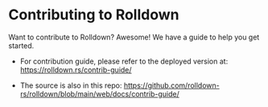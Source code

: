 # Contributing to Rolldown

Want to contribute to Rolldown? Awesome! We have a guide to help you get started.

- For contribution guide, please refer to the deployed version at: https://rolldown.rs/contrib-guide/

- The source is also in this repo: https://github.com/rolldown-rs/rolldown/blob/main/web/docs/contrib-guide/
